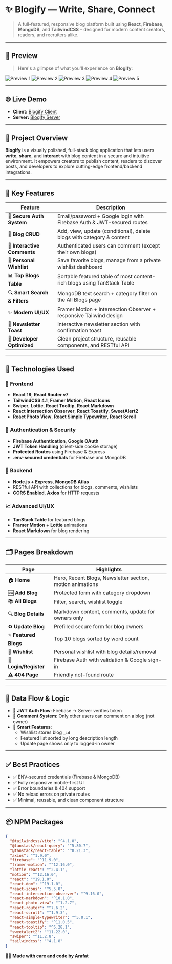 # ✨ Blogify — Write, Share, Connect

> A full-featured, responsive blog platform built using **React**, **Firebase**, **MongoDB**, and **TailwindCSS** – designed for modern content creators, readers, and recruiters alike.

---

## 📸 Preview

> Here's a glimpse of what you'll experience on **Blogify**:

![Preview 1](https://i.ibb.co/mrwt2Lfn/1.png)
![Preview 2](https://i.ibb.co/mCWXKRcF/2.png)
![Preview 3](https://i.ibb.co/0jgRDFJ6/3.png)
![Preview 4](https://i.ibb.co/pvQYcSRT/4.png)
![Preview 5](https://i.ibb.co/NdRLzKj6/5.png)

---

## 🌐 Live Demo

- **Client:** [Blogify Client](https://assignment-11-client-32ff9.web.app/)
- **Server:** [Blogify Server](http://localhost:3000/)

---

## 📌 Project Overview

**Blogify** is a visually polished, full-stack blog application that lets users **write**, **share**, and **interact** with blog content in a secure and intuitive environment. It empowers creators to publish content, readers to discover posts, and developers to explore cutting-edge frontend/backend integrations.

---

## 🌟 Key Features

| Feature                       | Description                                                             |
| ----------------------------- | ----------------------------------------------------------------------- |
| 🔐 **Secure Auth System**     | Email/password + Google login with Firebase Auth & JWT-secured routes   |
| 📝 **Blog CRUD**              | Add, view, update (conditional), delete blogs with category & content   |
| 💬 **Interactive Comments**   | Authenticated users can comment (except their own blogs)                |
| 💖 **Personal Wishlist**      | Save favorite blogs, manage from a private wishlist dashboard           |
| 📊 **Top Blogs Table**        | Sortable featured table of most content-rich blogs using TanStack Table |
| 🔍 **Smart Search & Filters** | MongoDB text search + category filter on the All Blogs page             |
| ✨ **Modern UI/UX**           | Framer Motion + Intersection Observer + responsive Tailwind design      |
| 📩 **Newsletter Toast**       | Interactive newsletter section with confirmation toast                  |
| 🧠 **Developer Optimized**    | Clean project structure, reusable components, and RESTful API           |

---

## 🔧 Technologies Used

### 🧱 Frontend

- **React 19**, **React Router v7**
- **TailwindCSS 4.1**, **Framer Motion**, **React Icons**
- **Swiper**, **Lottie**, **React Tooltip**, **React Markdown**
- **React Intersection Observer**, **React Toastify**, **SweetAlert2**
- **React Photo View**, **React Simple Typewriter**, **React Scroll**

### 🔐 Authentication & Security

- **Firebase Authentication**, **Google OAuth**
- **JWT Token Handling** (client-side cookie storage)
- **Protected Routes** using Firebase & Express
- **.env-secured credentials** for Firebase and MongoDB

### 🧠 Backend

- **Node.js + Express**, **MongoDB Atlas**
- RESTful API with collections for blogs, comments, wishlists
- **CORS Enabled**, **Axios** for HTTP requests

### 📈 Advanced UI/UX

- **TanStack Table** for featured blogs
- **Framer Motion** + **Lottie** animations
- **React Markdown** for blog rendering

---

## 🗂️ Pages Breakdown

| Page                  | Highlights                                                |
| --------------------- | --------------------------------------------------------- |
| 🏠 **Home**           | Hero, Recent Blogs, Newsletter section, motion animations |
| 🆕 **Add Blog**       | Protected form with category dropdown                     |
| 📚 **All Blogs**      | Filter, search, wishlist toggle                           |
| 🔍 **Blog Details**   | Markdown content, comments, update for owners only        |
| ♻️ **Update Blog**    | Prefilled secure form for blog owners                     |
| ⭐ **Featured Blogs** | Top 10 blogs sorted by word count                         |
| 🧡 **Wishlist**       | Personal wishlist with blog details/removal               |
| 🔐 **Login/Register** | Firebase Auth with validation & Google sign-in            |
| ⚠️ **404 Page**       | Friendly not-found route                                  |

---

## 🔁 Data Flow & Logic

- 🔐 **JWT Auth Flow**: Firebase → Server verifies token
- 💬 **Comment System**: Only other users can comment on a blog (not owner)
- 🧠 **Smart Features**:
  - Wishlist stores blog `_id`
  - Featured list sorted by long description length
  - Update page shows only to logged-in owner

---

## ✅ Best Practices

- ✅ ENV-secured credentials (Firebase & MongoDB)
- ✅ Fully responsive mobile-first UI
- ✅ Error boundaries & 404 support
- ✅ No reload errors on private routes
- ✅ Minimal, reusable, and clean component structure

---

## 📦 NPM Packages

```json
{
  "@tailwindcss/vite": "^4.1.8",
  "@tanstack/react-query": "^5.80.7",
  "@tanstack/react-table": "^8.21.3",
  "axios": "^1.9.0",
  "firebase": "^11.9.0",
  "framer-motion": "^12.16.0",
  "lottie-react": "^2.4.1",
  "motion": "^12.16.0",
  "react": "^19.1.0",
  "react-dom": "^19.1.0",
  "react-icons": "^5.5.0",
  "react-intersection-observer": "^9.16.0",
  "react-markdown": "^10.1.0",
  "react-photo-view": "^1.2.7",
  "react-router": "^7.6.2",
  "react-scroll": "^1.9.3",
  "react-simple-typewriter": "^5.0.1",
  "react-toastify": "^11.0.5",
  "react-tooltip": "^5.28.1",
  "sweetalert2": "^11.22.0",
  "swiper": "^11.2.8",
  "tailwindcss": "^4.1.8"
}
```

👨‍💻 **Made with care and code by Arafat**
